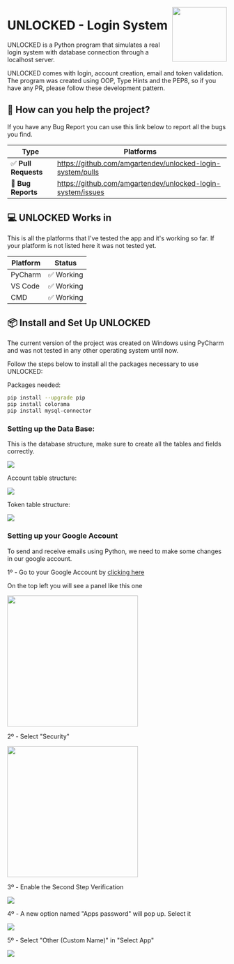 <a href="https:/github.com/amgartendev/unlocked-login-system"><img src="https://i.ibb.co/g9VVDdY/unlockedf.png" width="125" height="125" align="right" /></a>

# UNLOCKED - Login System

UNLOCKED is a Python program that simulates a real login system with
database connection through a localhost server.

UNLOCKED comes with login, account creation, email and token validation.
The program was created using OOP, Type Hints and the PEP8, so if you
have any PR, please follow these development pattern.


## 💬 How can you help the project?

If you have any Bug Report you can use this link below to report all
the bugs you find.

| Type                            | Platforms                               |
|---------------------------------|-----------------------------------------|
| ✅ **Pull Requests**           |  https://github.com/amgartendev/unlocked-login-system/pulls|
| 🚨 **Bug Reports**              | https://github.com/amgartendev/unlocked-login-system/issues|


## 💻 UNLOCKED Works in

This is all the platforms that I've tested the app and it's working so far.
If your platform is not listed here it was not tested yet.

| Platform | Status    |
|----------|-----------|
| PyCharm  | ✅ Working|
| VS Code  | ✅ Working|
| CMD      | ✅ Working|


## 📦 Install and Set Up UNLOCKED

The current version of the project was created on Windows using PyCharm
and was not tested in any other operating system until now.

Follow the steps below to install all the packages necessary to use
UNLOCKED:

Packages needed:
```bash
pip install --upgrade pip
pip install colorama
pip install mysql-connector
```

### Setting up the Data Base:

This is the database structure, make sure to create all the tables and fields correctly.

<img src="https://i.ibb.co/g3DQ8Kk/unknown.png" />

Account table structure:

<img src="https://i.ibb.co/F7V9J5t/unknown.png" />

Token table structure:

<img src="https://i.ibb.co/n7jxvcV/unknown.png" />

### Setting up your Google Account

To send and receive emails using Python, we need to make some changes in our google account.  

1º - Go to your Google Account by <a href="https://myaccount.google.com/?hl=en_UK">clicking here</a>  

On the top left you will see a panel like this one

<img src="https://i.ibb.co/hc0kz5w/Screenshot-2.png" height="300" />  
  
2º - Select "Security"  
  
<img src="https://i.ibb.co/QbjwFTD/Screenshot-1.png" height="300" />  

3º - Enable the Second Step Verification
  
<img src="https://i.ibb.co/8gzVTG6/Screenshot-3.png" />

4º - A new option named "Apps password" will pop up. Select it  
  
<img src="https://i.ibb.co/TPCf7ST/Screenshot-4.png"  />
  
5º - Select "Other (Custom Name)" in "Select App" 
  
<img src="https://i.ibb.co/G3Bn1sB/Screenshot-5.png" />
